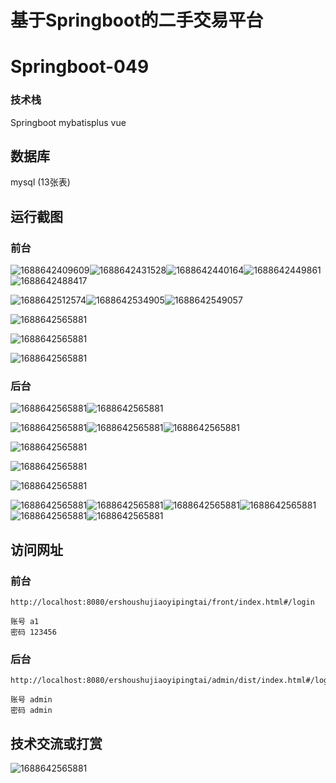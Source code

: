 # 基于Springboot的二手交易平台

# Springboot-049

### 技术栈

Springboot mybatisplus vue

## 数据库

mysql (13张表)



## 运行截图

### 前台

![1688642409609](./images/1.jpg)![1688642431528](./images/2.jpg)![1688642440164](./images/3.jpg)![1688642449861](./images/4.jpg)![1688642488417](./images/5.jpg)

![1688642512574](./images/6.jpg)![1688642534905](./images/7.jpg)![1688642549057](./images/8.jpg)

![1688642565881](./images/9.jpg)

![1688642565881](./images/10.jpg)

![1688642565881](./images/11.jpg)

### 后台

![1688642565881](./images/12.jpg)![1688642565881](./images/13.jpg)

![1688642565881](./images/14.jpg)![1688642565881](./images/15.jpg)![1688642565881](./images/16.jpg)

![1688642565881](./images/17.jpg)

![1688642565881](./images/18.jpg)

![1688642565881](./images/19.jpg)

![1688642565881](./images/20.jpg)![1688642565881](./images/21.jpg)![1688642565881](./images/22.jpg)![1688642565881](./images/23.jpg)![1688642565881](./images/24.jpg)![1688642565881](./images/25.jpg)



## 访问网址

### 前台

```
http://localhost:8080/ershoushujiaoyipingtai/front/index.html#/login

账号 a1
密码 123456
```

### 后台

```
http://localhost:8080/ershoushujiaoyipingtai/admin/dist/index.html#/login

账号 admin
密码 admin
```





##  技术交流或打赏

![1688642565881](./images/vx.jpg)